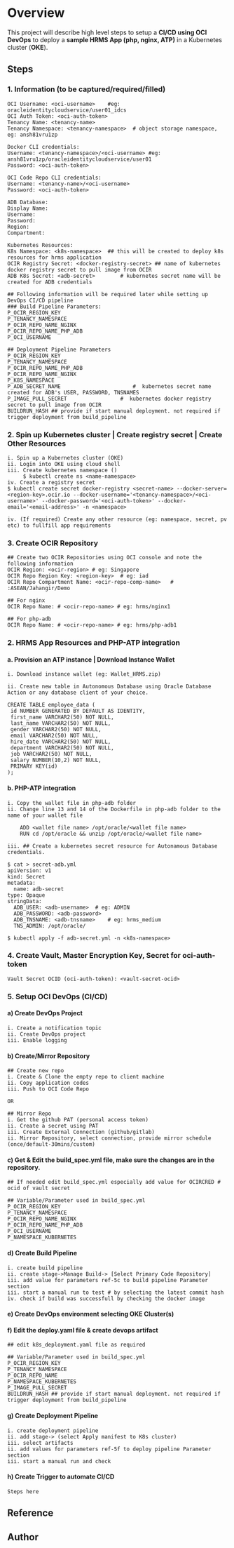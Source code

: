 # Overview

This project will describe high level steps to setup a **CI/CD using OCI DevOps** to deploy a **sample HRMS App (php, nginx, ATP)** in a Kubernetes cluster (**OKE**).

## Steps

### 1. Information (to be captured/required/filled)

```
OCI Username: <oci-username>	#eg: oracleidentitycloudservice/user01_idcs
OCI Auth Token: <oci-auth-token>
Tenancy Name: <tenancy-name>
Tenancy Namespace: <tenancy-namespace>	# object storage namespace, eg: ansh81vru1zp

Docker CLI credentials:
Username: <tenancy-namespace>/<oci-username> #eg: ansh81vru1zp/oracleidentitycloudservice/user01
Password: <oci-auth-token>

OCI Code Repo CLI credentials:
Username: <tenancy-name>/<oci-username> 
Password: <oci-auth-token>

ADB Database:
Display Name: 
Username: 
Password:
Region:
Compartment:

Kubernetes Resources:
K8s Namespace: <k8s-namespace>	## this will be created to deploy k8s resources for hrms application
OCIR Registry Secret: <docker-registry-secret> ## name of kubernetes docker registry secret to pull image from OCIR
ADB K8s Secret: <adb-secret>		# kubernetes secret name will be created for ADB credentials

## Following information will be required later while setting up DevOps CI/CD pipeline
### Build Pipeline Parameters:
P_OCIR_REGION_KEY
P_TENANCY_NAMESPACE
P_OCIR_REPO_NAME_NGINX
P_OCIR_REPO_NAME_PHP_ADB
P_OCI_USERNAME

## Deployment Pipeline Parameters
P_OCIR_REGION_KEY
P_TENANCY_NAMESPACE
P_OCIR_REPO_NAME_PHP_ADB
P_OCIR_REPO_NAME_NGINX
P_K8S_NAMESPACE
P_ADB_SECRET_NAME						#  kubernetes secret name created for ADB's USER, PASSWORD, TNSNAMES
P_IMAGE_PULL_SECRET					#  kubernetes docker registry secret to pull image from OCIR
BUILDRUN_HASH ## provide if start manual deployment. not required if trigger deployment from build_pipeline

```

### 2. Spin up Kubernetes cluster | Create registry secret | Create Other Resources

```
i. Spin up a Kubernetes cluster (OKE)
ii. Login into OKE using cloud shell
iii. Create kubernetes namespace ()
     $ kubectl create ns <name-namespace>  
iv. Create a registry secret
$ kubectl create secret docker-registry <secret-name> --docker-server=<region-key>.ocir.io --docker-username='<tenancy-namespace>/<oci-username>' --docker-password='<oci-auth-token>' --docker-email='<email-address>' -n <namespace>

iv. (If required) Create any other resource (eg: namespace, secret, pv etc) to fullfill app requirements

```

### 3. Create OCIR Repository

```
## Create two OCIR Repositories using OCI console and note the following information
OCIR Region: <ocir-region> # eg: Singapore
OCIR Repo Region Key: <region-key>	# eg: iad
OCIR Repo Compartment Name: <ocir-repo-comp-name>	# :ASEAN/Jahangir/Demo

## For nginx
OCIR Repo Name: # <ocir-repo-name> # eg: hrms/nginx1

## For php-adb
OCIR Repo Name: # <ocir-repo-name> # eg: hrms/php-adb1

```

### 2. HRMS App Resources and PHP-ATP integration

#### a. Provision an ATP instance | Download Instance Wallet

```
i. Download instance wallet (eg: Wallet_HRMS.zip)

ii. Create new table in Autonomous Database using Oracle Database Action or any database client of your choice.

CREATE TABLE employee_data (
 id NUMBER GENERATED BY DEFAULT AS IDENTITY,
 first_name VARCHAR2(50) NOT NULL,
 last_name VARCHAR2(50) NOT NULL,
 gender VARCHAR2(50) NOT NULL,
 email VARCHAR2(50) NOT NULL,
 hire_date VARCHAR2(50) NOT NULL,
 department VARCHAR2(50) NOT NULL,
 job VARCHAR2(50) NOT NULL,
 salary NUMBER(10,2) NOT NULL,
 PRIMARY KEY(id)
);
```

#### b. PHP-ATP integration

```
i. Copy the wallet file in php-adb folder
ii. Change line 13 and 14 of the Dockerfile in php-adb folder to the name of your wallet file
    
    ADD <wallet file name> /opt/oracle/<wallet file name> 
    RUN cd /opt/oracle && unzip /opt/oracle/<wallet file name>
    
iii. ## Create a kubernetes secret resource for Autonamous Database credentials.

$ cat > secret-adb.yml
apiVersion: v1
kind: Secret
metadata:
  name: adb-secret
type: Opaque
stringData:
  ADB_USER: <adb-username>	# eg: ADMIN
  ADB_PASSWORD: <adb-password>
  ADB_TNSNAME: <adb-tnsname>	# eg: hrms_medium
  TNS_ADMIN: /opt/oracle/
  
$ kubectl apply -f adb-secret.yml -n <k8s-namespace>
```

### 4. Create Vault, Master Encryption Key, Secret for oci-auth-token

```
Vault Secret OCID (oci-auth-token): <vault-secret-ocid>
```

### 5. Setup OCI DevOps (CI/CD)
#### a) Create DevOps Project
```
i. Create a notification topic
ii. Create DevOps project
iii. Enable logging
```
#### b) Create/Mirror Repository
```
## Create new repo
i. Create & Clone the empty repo to client machine
ii. Copy application codes
iii. Push to OCI Code Repo

OR

## Mirror Repo
i. Get the github PAT (personal access token)
ii. Create a secret using PAT
iii. Create External Connection (github/gitlab)
ii. Mirror Repository, select connection, provide mirror schedule (once/default-30mins/custom)
```
#### c) Get & Edit the build_spec.yml file, make sure the changes are in the repository.

```
## If needed edit build_spec.yml especially add value for OCIRCRED # ocid of vault secret

## Variable/Parameter used in build_spec.yml
P_OCIR_REGION_KEY
P_TENANCY_NAMESPACE
P_OCIR_REPO_NAME_NGINX
P_OCIR_REPO_NAME_PHP_ADB
P_OCI_USERNAME
P_NAMESPACE_KUBERNETES
```

#### d) Create Build Pipeline

```
i. create build pipeline
ii. create stage->Manage Build-> [Select Primary Code Repository]
iii. add value for parameters ref-5c to build pipeline Parameter section
iii. start a manual run to test # by selecting the latest commit hash
iv. check if build was successfull by checking the docker image
```

#### e) Create DevOps environment selecting OKE Cluster(s)

#### f) Edit the deploy.yaml file & create devops artifact

```
## edit k8s_deployment.yaml file as required

## Variable/Parameter used in build_spec.yml
P_OCIR_REGION_KEY
P_TENANCY_NAMESPACE
P_OCIR_REPO_NAME
P_NAMESPACE_KUBERNETES
P_IMAGE_PULL_SECRET
BUILDRUN_HASH ## provide if start manual deployment. not required if trigger deployment from build_pipeline

```

#### g) Create Deployment Pipeline

```
i. create deployment pipeline
ii. add stage-> (select Apply manifest to K8s cluster)
iii. select artifacts
ii. add values for parameters ref-5f to deploy pipeline Parameter section
iii. start a manual run and check 
```

#### h) Create Trigger to automate CI/CD

```
Steps here
```



## Reference



## Author

